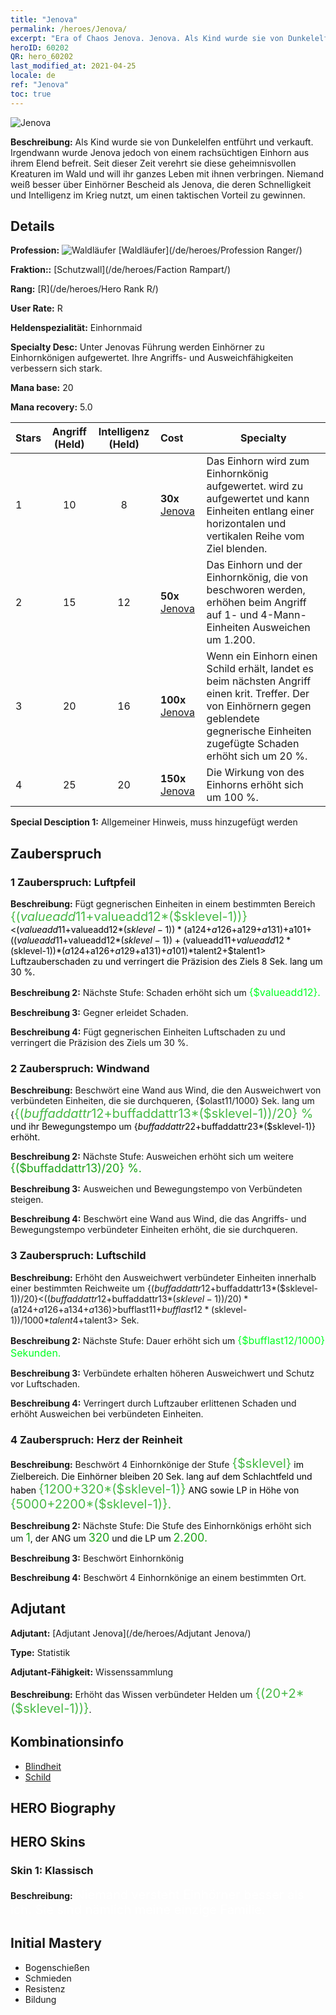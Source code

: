 ```yaml
---
title: "Jenova"
permalink: /heroes/Jenova/
excerpt: "Era of Chaos Jenova. Jenova. Als Kind wurde sie von Dunkelelfen entführt und verkauft. Irgendwann wurde Jenova jedoch von einem rachsüchtigen Einhorn aus ihrem Elend befreit. Seit dieser Zeit verehrt sie diese geheimnisvollen Kreaturen im Wald und will ihr ganzes Leben mit ihnen verbringen. Niemand weiß besser über Einhörner Bescheid als Jenova, die deren Schnelligkeit und Intelligenz im Krieg nutzt, um einen taktischen Vorteil zu gewinnen."
heroID: 60202
QR: hero_60202
last_modified_at: 2021-04-25
locale: de
ref: "Jenova"
toc: true
---
```

  ![Jenova](/images/h/h_Ylthin.jpg)

 **Beschreibung:** Als Kind wurde sie von Dunkelelfen entführt und verkauft. Irgendwann wurde Jenova jedoch von einem rachsüchtigen Einhorn aus ihrem Elend befreit. Seit dieser Zeit verehrt sie diese geheimnisvollen Kreaturen im Wald und will ihr ganzes Leben mit ihnen verbringen. Niemand weiß besser über Einhörner Bescheid als Jenova, die deren Schnelligkeit und Intelligenz im Krieg nutzt, um einen taktischen Vorteil zu gewinnen.
## Details
 **Profession:** ![Waldläufer](/images/h/h_prof_3.png)  [Waldläufer](/de/heroes/Profession Ranger/)

 **Fraktion::** [Schutzwall](/de/heroes/Faction Rampart/)

 **Rang:** [R](/de/heroes/Hero Rank R/)

 **User Rate:** R

 **Heldenspezialität:** Einhornmaid

 **Specialty Desc:** Unter Jenovas Führung werden Einhörner zu Einhornkönigen aufgewertet. Ihre Angriffs- und Ausweichfähigkeiten verbessern sich stark.

 **Mana base:** 20

 **Mana recovery:** 5.0


  | Stars | Angriff (Held) | Intelligenz (Held) | Cost |     Specialty     |
  |---------|:---------------:|:---------------:|:--|--------------------|
  |    1    | 10 | 8 | **30x** [Jenova](/ItemsDE/her_365/) | Das Einhorn wird zum Einhornkönig aufgewertet. <Blenden> wird zu <Blitz des Kreuzes> aufgewertet und kann Einheiten entlang einer horizontalen und vertikalen Reihe vom Ziel blenden. |
  |    2    | 15 | 12 | **50x** [Jenova](/ItemsDE/her_365/) | Das Einhorn und der Einhornkönig, die von <Herz der Reinheit> beschworen werden, erhöhen beim Angriff auf 1- und 4-Mann-Einheiten Ausweichen um 1.200. |
  |    3    | 20 | 16 | **100x** [Jenova](/ItemsDE/her_365/) | Wenn ein Einhorn einen Schild erhält, landet es beim nächsten Angriff einen krit. Treffer. Der von Einhörnern gegen geblendete gegnerische Einheiten zugefügte Schaden erhöht sich um 20 %. |
  |    4    | 25 | 20 | **150x** [Jenova](/ItemsDE/her_365/) | Die Wirkung von <Licht der Engel> des Einhorns erhöht sich um 100 %. |

 **Special Desciption 1:** Allgemeiner Hinweis, muss hinzugefügt werden

## Zauberspruch
### 1 Zauberspruch: Luftpfeil
 **Beschreibung:** Fügt gegnerischen Einheiten in einem bestimmten Bereich <span style="color: #48b946;font-size:20px">{($valueadd11+$valueadd12*($sklevel-1))}</span><span style="color: black"><($valueadd11+$valueadd12*($sklevel-1))*($a124+$a126+$a129+$a131)+$a101+(($valueadd11+$valueadd12*($sklevel-1))+($valueadd11+$valueadd12*($sklevel-1))*($a124+$a126+$a129+$a131)+$a101)*$talent2+$talent1> Luftzauberschaden zu und verringert die Präzision des Ziels 8 Sek. lang um 30 %.

 **Beschreibung 2:** Nächste Stufe: Schaden erhöht sich um <span style="color: #00ff22;font-size:16px">{$valueadd12}.</span><span style="color: black">

 **Beschreibung 3:** Gegner erleidet Schaden.

 **Beschreibung 4:** Fügt gegnerischen Einheiten Luftschaden zu und verringert die Präzision des Ziels um 30 %.

### 2 Zauberspruch: Windwand
 **Beschreibung:** Beschwört eine Wand aus Wind, die den Ausweichwert von verbündeten Einheiten, die sie durchqueren, {$olast11/1000} Sek. lang um {<span style="color: #48b946;font-size:20px">{($buffaddattr12+$buffaddattr13*($sklevel-1))/20} %</span><span style="color: black"> und ihr Bewegungstempo um {$buffaddattr22+$buffaddattr23*($sklevel-1)} erhöht.

 **Beschreibung 2:** Nächste Stufe: Ausweichen erhöht sich um weitere <span style="color: #1ca216;font-size:18px">{($buffaddattr13)/20} %.</span><span style="color: black">

 **Beschreibung 3:** Ausweichen und Bewegungstempo von Verbündeten steigen.

 **Beschreibung 4:** Beschwört eine Wand aus Wind, die das Angriffs- und Bewegungstempo verbündeter Einheiten erhöht, die sie durchqueren.

### 3 Zauberspruch: Luftschild
 **Beschreibung:** Erhöht den Ausweichwert verbündeter Einheiten innerhalb einer bestimmten Reichweite um {($buffaddattr12+$buffaddattr13*($sklevel-1))/20}<(($buffaddattr12+$buffaddattr13*($sklevel-1))/20)*($a124+$a126+$a134+$a136)> % und gewährt ihnen Immunität gegen Luftzauberschaden. Dauer: <span style="color: #48b946;font-size:20px">{($bufflast11+$bufflast12*($sklevel-1))/1000}</span><span style="color: black"><($bufflast11+$bufflast12*($sklevel-1))/1000*$talent4+$talent3> Sek.

 **Beschreibung 2:** Nächste Stufe: Dauer erhöht sich um <span style="color: #00ff22;font-size:16px">{$bufflast12/1000} Sekunden.</span><span style="color: black">

 **Beschreibung 3:** Verbündete erhalten höheren Ausweichwert und Schutz vor Luftschaden.

 **Beschreibung 4:** Verringert durch Luftzauber erlittenen Schaden und erhöht Ausweichen bei verbündeten Einheiten.

### 4 Zauberspruch: Herz der Reinheit
 **Beschreibung:** Beschwört 4 Einhornkönige der Stufe <span style="color: #48b946;font-size:20px">{$sklevel}</span><span style="color: black"> im Zielbereich. Die Einhörner bleiben 20 Sek. lang auf dem Schlachtfeld und haben <span style="color: #48b946;font-size:20px">{1200+320*($sklevel-1)}</span><span style="color: black"> ANG sowie LP in Höhe von <span style="color: #48b946;font-size:20px">{5000+2200*($sklevel-1)}.</span><span style="color: black">

 **Beschreibung 2:** Nächste Stufe: Die Stufe des Einhornkönigs erhöht sich um <span style="color: #1ca216;font-size:18px">1</span><span style="color: black">, der ANG um <span style="color: #1ca216;font-size:18px">320</span><span style="color: black"> und die LP um <span style="color: #1ca216;font-size:18px">2.200.</span><span style="color: black">

 **Beschreibung 3:** Beschwört Einhornkönig

 **Beschreibung 4:** Beschwört 4 Einhornkönige an einem bestimmten Ort.


## Adjutant

 **Adjutant:**  [Adjutant Jenova](/de/heroes/Adjutant Jenova/) 

 **Type:**  Statistik 

 **Adjutant-Fähigkeit:**  Wissenssammlung 

 **Beschreibung:** Erhöht das Wissen verbündeter Helden um <span style="color: #48b946;font-size:20px">{(20+2*($sklevel-1))}</span><span style="color: black">.

## Kombinationsinfo

* [Blindheit](/de/combination/Blindheit/) 
* [Schild](/de/combination/Schild/) 

## HERO Biography

## HERO Skins
### Skin 1: **Klassisch**

 **Beschreibung:** <span style="color: #ffffff;font-size:20px">Niemand versteht Einhörner besser als ich. Sie sind nämlich meine einzige Familie.</span>



## Initial Mastery
   - Bogenschießen
   - Schmieden
   - Resistenz
   - Bildung
